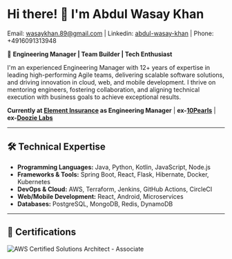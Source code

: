 # Hi there! 👋 I'm Abdul Wasay Khan 
Email: [wasaykhan.89@gmail.com](mailto:wasaykhan.89@gmail.com) | Linkedin: [abdul-wasay-khan](https://www.linkedin.com/in/abdul-wasay-khan-70b50070/) | Phone: +4916091313948

🎯 **Engineering Manager | Team Builder | Tech Enthusiast**

I'm an experienced Engineering Manager with 12+ years of expertise in leading high-performing Agile teams, delivering scalable software solutions, and driving innovation in cloud, web, and mobile development. I thrive on mentoring engineers, fostering collaboration, and aligning technical execution with business goals to achieve exceptional results.

**Currently at [Element Insurance](https://www.element.in/) as Engineering Manager** | **ex-[10Pearls](https://10pearls.com/)** | **ex-[Doozie Labs](https://doozielabs.com/)**



---

## 🛠️ **Technical Expertise**
- **Programming Languages:** Java, Python, Kotlin, JavaScript, Node.js  
- **Frameworks & Tools:** Spring Boot, React, Flask, Hibernate, Docker, Kubernetes  
- **DevOps & Cloud:** AWS, Terraform, Jenkins, GitHub Actions, CircleCI  
- **Web/Mobile Development:** React, Android, Microservices  
- **Databases:** PostgreSQL, MongoDB, Redis, DynamoDB

---

## 🏅 **Certifications**
![AWS Certified Solutions Architect - Associate](https://images.credly.com/size/200x200/images/0e284c3f-5164-4b21-8660-0d84737941bc/image.png)
